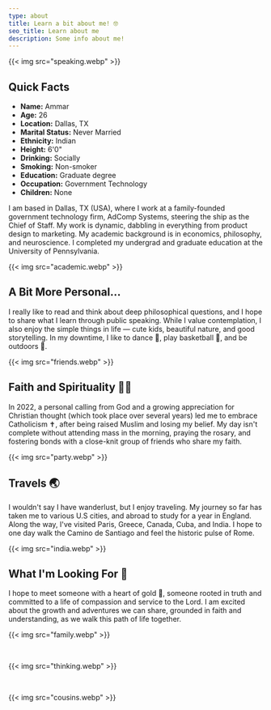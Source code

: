 ```yaml
---
type: about
title: Learn a bit about me! 🤓
seo_title: Learn about me
description: Some info about me!
---
```


{{< img src="speaking.webp" >}}

## Quick Facts
- **Name:** Ammar
- **Age:** 26
- **Location:** Dallas, TX
- **Marital Status:** Never Married
- **Ethnicity:** Indian
- **Height:** 6'0"
- **Drinking:** Socially
- **Smoking:** Non-smoker
- **Education:** Graduate degree
- **Occupation:** Government Technology
- **Children:** None

I am based in Dallas, TX (USA), where I work at a family-founded government technology firm, AdComp Systems, steering the ship as the Chief of Staff. My work is dynamic, dabbling in everything from product design to marketing. My academic background is in economics, philosophy, and neuroscience. I completed my undergrad and graduate education at the University of Pennsylvania.

{{< img src="academic.webp" >}}

## A Bit More Personal...

I really like to read and think about deep philosophical questions, and I hope to share what I learn through public speaking. While I value contemplation, I also enjoy the simple things in life — cute kids, beautiful nature, and good storytelling. In my downtime, I like to dance 💃, play basketball 🏀, and be outdoors 🌳.

{{< img src="friends.webp" >}}

## Faith and Spirituality 🙏📿

In 2022, a personal calling from God and a growing appreciation for Christian thought (which took place over several years) led me to embrace Catholicism ✝️, after being raised Muslim and losing my belief. My day isn't complete without attending mass in the morning, praying the rosary, and fostering bonds with a close-knit group of friends who share my faith.

{{< img src="party.webp" >}}

## Travels 🌏

I wouldn't say I have wanderlust, but I enjoy traveling. My journey so far has taken me to various U.S cities, and abroad to study for a year in England. Along the way, I've visited Paris, Greece, Canada, Cuba, and India. I hope to one day walk the Camino de Santiago and feel the historic pulse of Rome.

{{< img src="india.webp" >}}

## What I'm Looking For 💞

I hope to meet someone with a heart of gold 💛, someone rooted in truth and committed to a life of compassion and service to the Lord. I am excited about the growth and adventures we can share, grounded in faith and understanding, as we walk this path of life together.

{{< img src="family.webp" >}}

&nbsp;

{{< img src="thinking.webp" >}}

&nbsp;

{{< img src="cousins.webp" >}}
